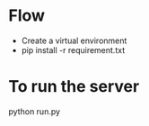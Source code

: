 # Flow

- Create a virtual environment
- pip install -r requirement.txt

# To run the server

python run.py
